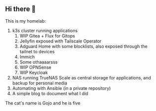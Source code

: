 ## Hi there 👋

This is my homelab: 
1. k3s cluster running applications
   1. WIP Gitea + Flux for Gitops
   2. Jellyfin exposed with Tailscale Operator
   3. Adguard Home with some blocklists, also exposed through the tailnet to devices
   4. Immich
   5. Some othaaaarsss
   6. WIP OPNSense
   7. WIP Keycloak
2. NAS running TrueNAS Scale as central storage for applications, and backup for personal media
3. Automating with Ansible (in a private repository)
4. A simple blog to document what I did

The cat's name is Gojo and he is five

<!--

**Here are some ideas to get you started:**

🙋‍♀️ A short introduction - what is your organization all about?
🌈 Contribution guidelines - how can the community get involved?
👩‍💻 Useful resources - where can the community find your docs? Is there anything else the community should know?
🍿 Fun facts - what does your team eat for breakfast?
🧙 Remember, you can do mighty things with the power of [Markdown](https://docs.github.com/github/writing-on-github/getting-started-with-writing-and-formatting-on-github/basic-writing-and-formatting-syntax)
-->
